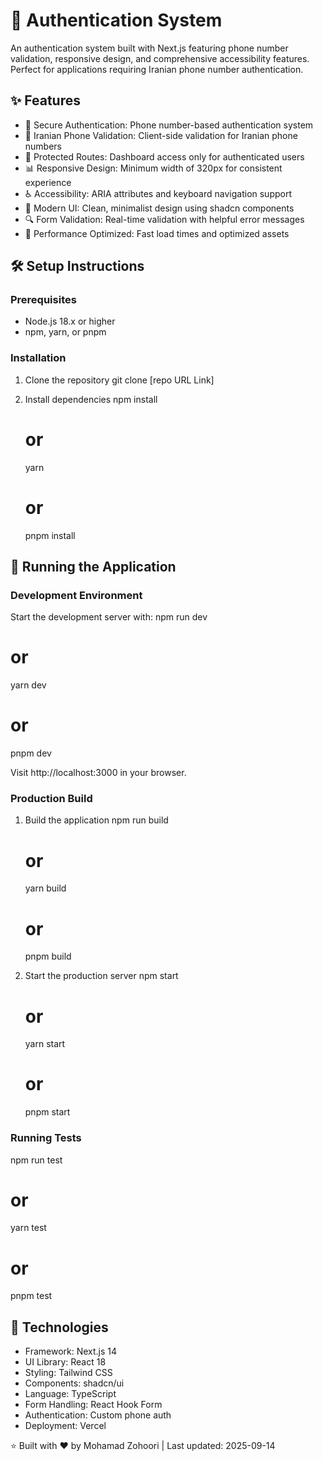 # 📱 Authentication System

An authentication system built with Next.js featuring phone number validation, responsive design, and comprehensive accessibility features. Perfect for applications requiring Iranian phone number authentication.

## ✨ Features

- 🔐 Secure Authentication: Phone number-based authentication system
- 📱 Iranian Phone Validation: Client-side validation for Iranian phone numbers
- 🔄 Protected Routes: Dashboard access only for authenticated users
- 📊 Responsive Design: Minimum width of 320px for consistent experience
- ♿ Accessibility: ARIA attributes and keyboard navigation support
- 🎨 Modern UI: Clean, minimalist design using shadcn components
- 🔍 Form Validation: Real-time validation with helpful error messages
- 🚀 Performance Optimized: Fast load times and optimized assets

## 🛠️ Setup Instructions

### Prerequisites

- Node.js 18.x or higher
- npm, yarn, or pnpm

### Installation

1. Clone the repository
   git clone [repo URL Link]

2. Install dependencies
   npm install
   # or
   yarn
   # or
   pnpm install


## 🚀 Running the Application

### Development Environment

Start the development server with:
npm run dev
# or
yarn dev
# or
pnpm dev

Visit http://localhost:3000 in your browser.

### Production Build

1. Build the application
   npm run build
   # or
   yarn build
   # or
   pnpm build

2. Start the production server
   npm start
   # or
   yarn start
   # or
   pnpm start

### Running Tests

npm run test
# or
yarn test
# or
pnpm test

## 🔧 Technologies

- Framework: Next.js 14
- UI Library: React 18
- Styling: Tailwind CSS
- Components: shadcn/ui
- Language: TypeScript
- Form Handling: React Hook Form
- Authentication: Custom phone auth
- Deployment: Vercel

⭐ Built with ❤️ by Mohamad Zohoori | Last updated: 2025-09-14